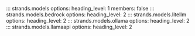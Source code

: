 ::: strands.models
    options:
      heading_level: 1
      members: false
::: strands.models.bedrock
    options:
      heading_level: 2
::: strands.models.litellm
    options:
      heading_level: 2
::: strands.models.ollama
    options:
      heading_level: 2
::: strands.models.llamaapi
    options:
      heading_level: 2
